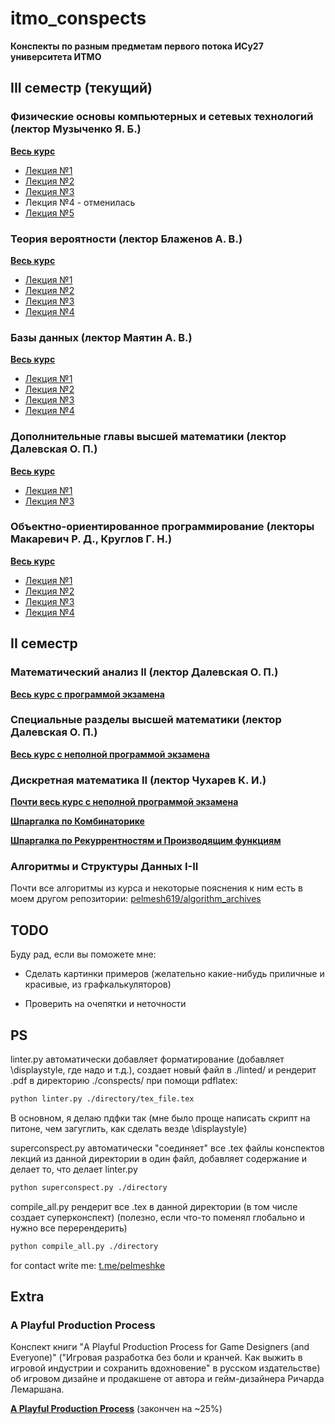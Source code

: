 # itmo_conspects

**Конспекты по разным предметам первого потока ИСy27 университета ИТМО**

## III семестр (текущий)

### Физические основы компьютерных и сетевых технологий (лектор Музыченко Я. Б.)

[**Весь курс**](https://pelmesh619.github.io/itmo_conspects/conspects/physics1/physics1_superconspect.pdf)

* [Лекция №1](https://pelmesh619.github.io/itmo_conspects/conspects/physics1/physics1_2024_09_02.pdf)
* [Лекция №2](https://pelmesh619.github.io/itmo_conspects/conspects/physics1/physics1_2024_09_09.pdf)
* [Лекция №3](https://pelmesh619.github.io/itmo_conspects/conspects/physics1/physics1_2024_09_16.pdf)
* Лекция №4 - отменилась
* [Лекция №5](https://pelmesh619.github.io/itmo_conspects/conspects/physics1/physics1_2024_09_30.pdf)

### Теория вероятности (лектор Блаженов А. В.)

[**Весь курс**](https://pelmesh619.github.io/itmo_conspects/conspects/probtheory/probtheory_superconspect.pdf)

* [Лекция №1](https://pelmesh619.github.io/itmo_conspects/conspects/probtheory/probtheory_2024_09_03.pdf)
* [Лекция №2](https://pelmesh619.github.io/itmo_conspects/conspects/probtheory/probtheory_2024_09_10.pdf)
* [Лекция №3](https://pelmesh619.github.io/itmo_conspects/conspects/probtheory/probtheory_2024_09_17.pdf)
* [Лекция №4](https://pelmesh619.github.io/itmo_conspects/conspects/probtheory/probtheory_2024_09_24.pdf)

### Базы данных (лектор Маятин А. В.)

[**Весь курс**](databases/databases_superconspect.md)

* [Лекция №1](databases/databases_2024_09_04.md)
* [Лекция №2](databases/databases_2024_09_12.md)
* [Лекция №3](databases/databases_2024_09_18.md)
* [Лекция №4](databases/databases_2024_09_26.md)

### Дополнительные главы высшей математики (лектор Далевская О. П.)

[**Весь курс**](https://pelmesh619.github.io/itmo_conspects/conspects/addchapters1/addchapters1_superconspect.pdf)

* [Лекция №1](https://pelmesh619.github.io/itmo_conspects/conspects/addchapters1/addchapters1_2024_09_06.pdf)
* [Лекция №3](https://pelmesh619.github.io/itmo_conspects/conspects/addchapters1/addchapters1_2024_09_20.pdf)

### Объектно-ориентированное программирование (лекторы Макаревич Р. Д., Круглов Г. Н.)

[**Весь курс**](oopcsharp/oopcsharp_superconspect.md)

* [Лекция №1](oopcsharp/oopcsharp_2024_09_07.md)
* [Лекция №2](oopcsharp/oopcsharp_2024_09_14.md)
* [Лекция №3](oopcsharp/oopcsharp_2024_09_21.md)
* [Лекция №4](oopcsharp/oopcsharp_2024_09_28.md)

## II семестр

### Математический анализ II (лектор Далевская О. П.)

[**Весь курс с программой экзамена**](https://pelmesh619.github.io/itmo_conspects/conspects/calculus/calculus_superconspect.pdf)


### Специальные разделы высшей математики (лектор Далевская О. П.)

[**Весь курс с неполной программой экзамена**](https://pelmesh619.github.io/itmo_conspects/conspects/specsec/specsec_superconspect.pdf)

### Дискретная математика II (лектор Чухарев К. И.)

[**Почти весь курс с неполной программой экзамена**](https://pelmesh619.github.io/itmo_conspects/conspects/dismath/dismath_superconspect.pdf)

[**Шпаргалка по Комбинаторике**](https://pelmesh619.github.io/itmo_conspects/conspects/dismath/dismath_cheatsheet_combinatorics.pdf)

[**Шпаргалка по Рекуррентностям и Производящим функциям**](https://pelmesh619.github.io/itmo_conspects/conspects/dismath/dismath_cheatsheet_recurrences.pdf)

### Алгоритмы и Структуры Данных I-II

Почти все алгоритмы из курса и некоторые пояснения к ним есть в моем другом репозитории: [pelmesh619/algorithm_archives](https://github.com/pelmesh619/algorithm_archives)



## TODO

Буду рад, если вы поможете мне:

* Сделать картинки примеров (желательно какие-нибудь приличные и красивые, из графкалькуляторов)

* Проверить на очепятки и неточности

## PS

linter.py автоматически добавляет форматирование (добавляет \displaystyle, где надо и т.д.), создает новый файл в ./linted/ и рендерит .pdf в директорию ./conspects/ при помощи pdflatex:

```bash
python linter.py ./directory/tex_file.tex
```

В основном, я делаю пдфки так (мне было проще написать скрипт на питоне, чем загуглить, как сделать везде \displaystyle)

superconspect.py автоматически "соединяет" все .tex файлы конспектов лекций из данной директории в один файл, добавляет содержание и делает то, что делает linter.py

```bash
python superconspect.py ./directory
```

compile_all.py рендерит все .tex в данной директории (в том числе создает суперконспект) (полезно, если что-то поменял глобально и нужно все перерендерить)

```bash
python compile_all.py ./directory
```

for contact write me: [t.me/pelmeshke](https://t.me/pelmeshke)

## Extra

### A Playful Production Process

Конспект книги "A Playful Production Process for Game Designers (and Everyone)"
("Игровая разработка без боли и кранчей. Как выжить в игровой индустрии и сохранить вдохновение" в русском издательстве)
об игровом дизайне и продакшене от автора и гейм-дизайнера Ричарда Лемаршана.

[**A Playful Production Process**](aplayfulproductionprocess/aplayfulproductionprocess_superconspect.md) (закончен на ~25%)

